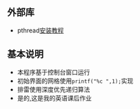 ## 外部库
- pthread[安装教程](https://blog.csdn.net/weixin_54730871/article/details/131387382)
## 基本说明
- 本程序基于控制台窗口运行
- 初始界面的网格使用`printf("%c ",1);`实现
- 排雷使用深度优先递归算法
- 是的,这是我的英语课后作业

